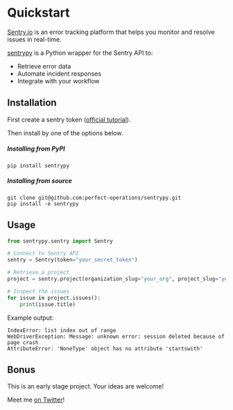 # Quickstart

[Sentry.io](https://sentry.io/) is an error tracking platform that helps you monitor and
resolve issues in real-time.

[sentrypy](https://github.com/perfect-operations/sentrypy) is a Python wrapper for
the Sentry API to:

- Retrieve error data
- Automate incident responses
- Integrate with your workflow

## Installation

First create a sentry token ([official tutorial](https://docs.sentry.io/api/guides/create-auth-token/)).

Then install by one of the options below.

##### Installing from PyPI
```
pip install sentrypy
```

##### Installing from source
```
git clone git@github.com:perfect-operations/sentrypy.git
pip install -e sentrypy
```

## Usage

```python
from sentrypy.sentry import Sentry

# Connect to Sentry API
sentry = Sentry(token="your_secret_token")

# Retrieve a project
project = sentry.project(organization_slug="your_org", project_slug="your_project")

# Inspect the issues
for issue in project.issues():
    print(issue.title)
```
Example output:
```
IndexError: list index out of range
WebDriverException: Message: unknown error: session deleted because of page crash
AttributeError: 'NoneType' object has no attribute 'startswith'
```
## Bonus
This is an early stage project. Your ideas are welcome!

Meet me [on Twitter](https://twitter.com/drpaulw)!
